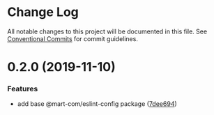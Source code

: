 # Change Log

All notable changes to this project will be documented in this file.
See [Conventional Commits](https://conventionalcommits.org) for commit guidelines.

# 0.2.0 (2019-11-10)


### Features

* add base @mart-com/eslint-config package ([7dee694](https://github.com/mart-com/npm-shared-configs/commit/7dee6949c5934b82511cf6e31d2f293499459b69))
